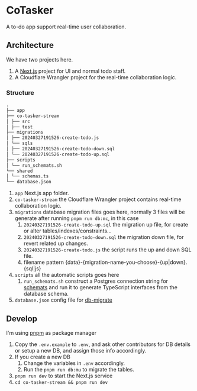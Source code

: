 # CoTasker

A to-do app support real-time user collaboration.

## Architecture

We have two projects here.

1. A [Next.js](https://nextjs.org/) project for UI and normal todo staff.
2. A Cloudflare Wrangler project for the real-time collaboration logic.

### Structure

```md
.
├── app
├── co-tasker-stream
│ ├── src
│ ├── test
├── migrations
│ ├── 20240327191526-create-todo.js
│ └── sqls
│ ├── 20240327191526-create-todo-down.sql
│ └── 20240327191526-create-todo-up.sql
├── scripts
│ └── run_schemats.sh
└── shared
│ └── schemas.ts
└── database.json
```

1. `app` Next.js app folder.
2. `co-tasker-stream` the Cloudflare Wrangler project contains real-time collaboration logic.
3. `migrations` database migration files goes here, normally 3 files will be generate after running `pnpm run db:mc`, in this case
   1. `20240327191526-create-todo-up.sql` the migration up file, for create or alter tables/indexes/constraints...
   2. `20240327191526-create-todo-down.sql` the migration down file, for revert related up changes.
   3. `20240327191526-create-todo.js` the script runs the up and down SQL file.
   4. filename pattern {data}-{migration-name-you-choose}-{up|down}.{sql|js}
4. `scripts` all the automatic scripts goes here
   1. `run_schemats.sh` construct a Postgres connection string for [schemats](https://github.com/vramework/schemats) and run it to generate TypeScript interfaces from the database schema.
5. `database.json` config file for [db-migrate](https://github.com/db-migrate/node-db-migrate)

## Develop

I'm using [pnpm](https://pnpm.io/) as package manager

1. Copy the `.env.example` to `.env`, and ask other contributors for DB details or setup a new DB, and assign those info accordingly.
2. If you create a new DB
   1. Change the variables in `.env` accordingly.
   2. Run the `pnpm run db:mu` to migrate the tables.
3. `pnpm run dev` to start the Next.js service
4. `cd co-tasker-stream && pnpm run dev`

